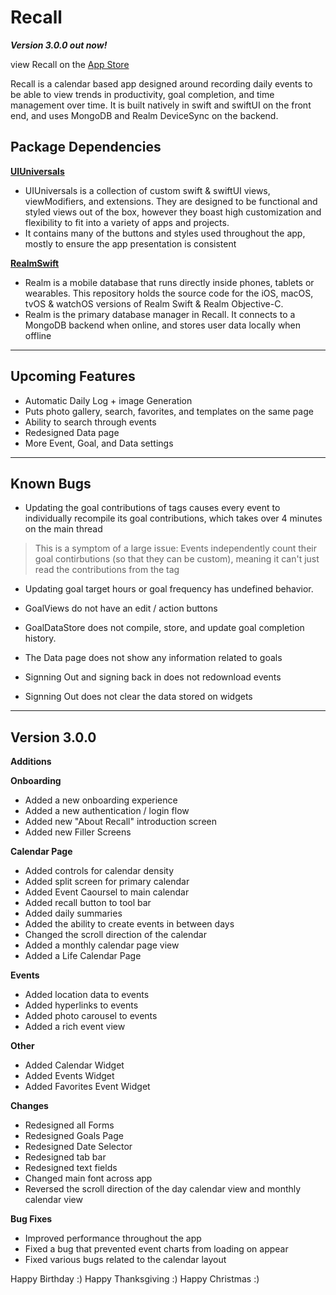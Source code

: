 # Recall

**_Version 3.0.0 out now!_**

view Recall on the [App Store](https://apps.apple.com/us/app/recall/id6466136108)

Recall is a calendar based app designed around recording daily events to be able to view trends in productivity, goal completion, and time management over time. It is built natively in swift and swiftUI on the front end, and uses MongoDB and Realm DeviceSync on the backend.

## **Package Dependencies**

[**UIUniversals**](https://github.com/Brian-Masse/UIUniversals)

- UIUniversals is a collection of custom swift & swiftUI views, viewModifiers, and extensions. They are designed to be functional and styled views out of the box, however they boast high customization and flexibility to fit into a variety of apps and projects.
- It contains many of the buttons and styles used throughout the app, mostly to ensure the app presentation is consistent

[**RealmSwift**](https://github.com/realm/realm-swift)

- Realm is a mobile database that runs directly inside phones, tablets or wearables. This repository holds the source code for the iOS, macOS, tvOS & watchOS versions of Realm Swift & Realm Objective-C.
- Realm is the primary database manager in Recall. It connects to a MongoDB backend when online, and stores user data locally when offline

---

## **Upcoming Features**

- Automatic Daily Log + image Generation
- Puts photo gallery, search, favorites, and templates on the same page
- Ability to search through events
- Redesigned Data page
- More Event, Goal, and Data settings

---

## **Known Bugs**

- Updating the goal contributions of tags causes every event to individually recompile its goal contributions, which takes over 4 minutes on the main thread
> This is a symptom of a large issue: Events independently count their goal contirbutions (so that they can be custom), meaning it can't just read the contributions from the tag

- Updating goal target hours or goal frequency has undefined behavior.
- GoalViews do not have an edit / action buttons
- GoalDataStore does not compile, store, and update goal completion history. 
- The Data page does not show any information related to goals

- Signning Out and signing back in does not redownload events
- Signning Out does not clear the data stored on widgets

---

## **Version 3.0.0**

**Additions**

**Onboarding**

- Added a new onboarding experience
- Added a new authentication / login flow
- Added new "About Recall" introduction screen
- Added new Filler Screens 

**Calendar Page**

- Added controls for calendar density
- Added split screen for primary calendar
- Added Event Caoursel to main calendar
- Added recall button to tool bar
- Added daily summaries
- Added the ability to create events in between days
- Changed the scroll direction of the calendar
- Added a monthly calendar page view
- Added a Life Calendar Page

**Events**

- Added location data to events
- Added hyperlinks to events
- Added photo carousel to events
- Added a rich event view

**Other**

- Added Calendar Widget
- Added Events Widget
- Added Favorites Event Widget

**Changes**

- Redesigned all Forms
- Redesigned Goals Page
- Redesigned Date Selector
- Redesigned tab bar
- Redesigned text fields
- Changed main font across app
- Reversed the scroll direction of the day calendar view and monthly calendar view

**Bug Fixes**

- Improved performance throughout the app
- Fixed a bug that prevented event charts from loading on appear
- Fixed various bugs related to the calendar layout

Happy Birthday :)
Happy Thanksgiving :)
Happy Christmas :)
